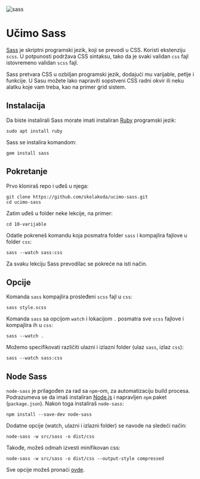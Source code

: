 ![sass](https://upload.wikimedia.org/wikipedia/commons/thumb/9/96/Sass_Logo_Color.svg/320px-Sass_Logo_Color.svg.png)

# Učimo Sass

[Sass](http://sass-lang.com/) je skriptni programski jezik, koji se prevodi u CSS. Koristi ekstenziju `scss`. U potpunosti podržava CSS sintaksu, tako da je svaki validan `css` fajl istovremeno validan `scss` fajl.

Sass pretvara CSS u ozbiljan programski jezik, dodajući mu varijable, petlje i funkcije. U Sasu možete lako napraviti sopstveni CSS radni okvir ili neku alatku koje vam treba, kao na primer grid sistem.

## Instalacija

Da biste instalirali Sass morate imati instaliran [Ruby](https://www.ruby-lang.org/en/) programski jezik:
```
sudo apt install ruby
```

Sass se instalira komandom:
```
gem install sass
```

## Pokretanje

Prvo kloniraš repo i uđeš u njega:
```
git clone https://github.com/skolakoda/ucimo-sass.git
cd ucimo-sass
```

Zatim uđeš u folder neke lekcije, na primer:
```
cd 10-varijable
```

Odatle pokreneš komandu koja posmatra folder `sass` i kompajlira fajlove u folder `css`:
```
sass --watch sass:css
```

Za svaku lekciju Sass prevodilac se pokreće na isti način.

## Opcije

Komanda `sass` kompajlira prosleđeni `scss` fajl u `css`:
```
sass style.scss
```

Komanda `sass` sa opcijom `watch` i lokacijom `.` posmatra sve `scss` fajlove i kompajlira ih u `css`:
```
sass --watch .
```
Možemo specifikovati različiti ulazni i izlazni folder (ulaz `sass`, izlaz `css`):
```
sass --watch sass:css
```

## Node Sass

`node-sass` je prilagođen za rad sa `npm`-om, za automatizaciju build procesa. Podrazumeva se da imaš instaliran [Node.js](https://nodejs.org) i napravljen `npm` paket (`package.json`). Nakon toga instaliraš `node-sass`:
```
npm install --save-dev node-sass
```

Dodatne opcije (watch, ulazni i izlazni folder) se navode na sledeći način:
```
node-sass -w src/sass -o dist/css
```

Takođe, možeš odmah izvesti minifikovan css:
```
node-sass -w src/sass -o dist/css --output-style compressed
```

Sve opcije možeš pronaći [ovde](https://github.com/sass/node-sass#command-line-interface).
